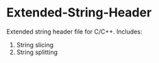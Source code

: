 # Extended-String-Header
Extended string header file for C/C++.
Includes:
1. String slicing
2. String splitting
